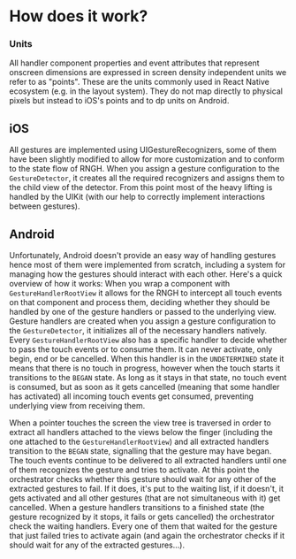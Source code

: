 # How does it work?

### Units

All handler component properties and event attributes that represent onscreen dimensions are expressed in screen density independent units we refer to as "points". These are the units commonly used in React Native ecosystem (e.g. in the layout system). They do not map directly to physical pixels but instead to iOS's points and to dp units on Android.

## iOS

All gestures are implemented using UIGestureRecognizers, some of them have been slightly modified to allow for more customization and to conform to the state flow of RNGH. When you assign a gesture configuration to the `GestureDetector`, it creates all the required recognizers and assigns them to the child view of the detector. From this point most of the heavy lifting is handled by the UIKit (with our help to correctly implement interactions between gestures).

## Android

Unfortunately, Android doesn't provide an easy way of handling gestures hence most of them were implemented from scratch, including a system for managing how the gestures should interact with each other. Here's a quick overview of how it works: When you wrap a component with `GestureHandlerRootView` it allows for the RNGH to intercept all touch events on that component and process them, deciding whether they should be handled by one of the gesture handlers or passed to the underlying view. Gesture handlers are created when you assign a gesture configuration to the `GestureDetector`, it initializes all of the necessary handlers natively. Every `GestureHandlerRootView` also has a specific handler to decide whether to pass the touch events or to consume them. It can never activate, only begin, end or be cancelled. When this handler is in the `UNDETERMINED` state it means that there is no touch in progress, however when the touch starts it transitions to the `BEGAN` state. As long as it stays in that state, no touch event is consumed, but as soon as it gets cancelled (meaning that some handler has activated) all incoming touch events get consumed, preventing underlying view from receiving them.

When a pointer touches the screen the view tree is traversed in order to extract all handlers attached to the views below the finger (including the one attached to the `GestureHandlerRootView`) and all extracted handlers transition to the `BEGAN` state, signalling that the gesture may have began. The touch events continue to be delivered to all extracted handlers until one of them recognizes the gesture and tries to activate. At this point the orchestrator checks whether this gesture should wait for any other of the extracted gestures to fail. If it does, it's put to the waiting list, if it doesn't, it gets activated and all other gestures (that are not simultaneous with it) get cancelled. When a gesture handlers transitions to a finished state (the gesture recognized by it stops, it fails or gets cancelled) the orchestrator check the waiting handlers. Every one of them that waited for the gesture that just failed tries to activate again (and again the orchestrator checks if it should wait for any of the extracted gestures...).
